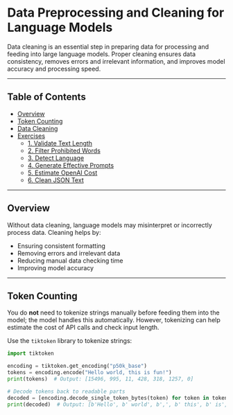 # Data Preprocessing and Cleaning for Language Models

Data cleaning is an essential step in preparing data for processing and feeding into large language models. Proper cleaning ensures data consistency, removes errors and irrelevant information, and improves model accuracy and processing speed.

---

## Table of Contents
- [Overview](#overview)
- [Token Counting](#token-counting)
- [Data Cleaning](#data-cleaning)
- [Exercises](#exercises)
  - [1. Validate Text Length](#1-validate-text-length)
  - [2. Filter Prohibited Words](#2-filter-prohibited-words)
  - [3. Detect Language](#3-detect-language)
  - [4. Generate Effective Prompts](#4-generate-effective-prompts)
  - [5. Estimate OpenAI Cost](#5-estimate-openai-cost)
  - [6. Clean JSON Text](#6-clean-json-text)
  
---

## Overview

Without data cleaning, language models may misinterpret or incorrectly process data. Cleaning helps by:

- Ensuring consistent formatting
- Removing errors and irrelevant data
- Reducing manual data checking time
- Improving model accuracy

---

## Token Counting

You do **not** need to tokenize strings manually before feeding them into the model; the model handles this automatically. However, tokenizing can help estimate the cost of API calls and check input length.

Use the `tiktoken` library to tokenize strings:

```python
import tiktoken

encoding = tiktoken.get_encoding("p50k_base")
tokens = encoding.encode("Hello world, this is fun!")
print(tokens)  # Output: [15496, 995, 11, 428, 318, 1257, 0]

# Decode tokens back to readable parts
decoded = [encoding.decode_single_token_bytes(token) for token in tokens]
print(decoded)  # Output: [b'Hello', b' world', b',', b' this', b' is', b' fun', b'!']

